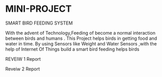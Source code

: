 # MINI-PROJECT
SMART BIRD FEEDING SYSTEM 

With the advent of Technology,Feeding of become a normal interaction between birds and humans . This Project helps birds in getting food and water in time.
By using Sensors like Weight and Water Sensors ,with the help of Internet Of Things build a smart bird feeding helps birds



REVEIW 1 Report




Reveiw 2 Report




